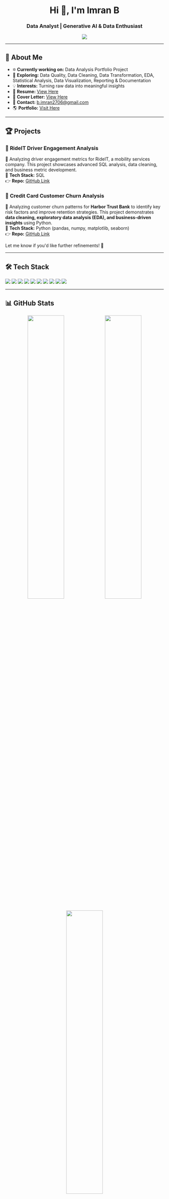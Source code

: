 <h1 align="center">Hi 👋, I'm Imran B</h1>
<h3 align="center">Data Analyst | Generative AI & Data Enthusiast</h3>

<p align="center">
  <img src="https://readme-typing-svg.herokuapp.com?color=F7B801&center=true&vCenter=true&lines=Data+Analyst;AI+%7C+ML+%7C+Cloud+Computing;Generative+AI+Explorer;Lifelong+Learner" />
</p>

---

## 🚀 About Me  

- 🔯 **Currently working on:** Data Analysis Portfolio Project  
- 🌱 **Exploring:** Data Quality, Data Cleaning, Data Transformation, EDA, Statistical Analysis, Data Visualization, Reporting & Documentation  
- 💡 **Interests:** Turning raw data into meaningful insights
- 📄 **Resume:** [View Here](https://drive.google.com/file/d/1TUmzvFpgah47BPjbKZ8hYJ5gg2qm02a0/view?usp=sharing)
- 📩 **Cover Letter:** [View Here](https://drive.google.com/file/d/12jnA8VtFyhjvRNt-mvjLJ7ShtV211egU/view?usp=sharing)
- 💌 **Contact:** b.imran2706@gmail.com  
- 🌎 **Portfolio:** [Visit Here](https://github.com/Imran2708/PortfolioProjects/tree/main)  

---

## 🏆 Projects  

### 🔹 **RideIT Driver Engagement Analysis**  
🚀 Analyzing driver engagement metrics for RideIT, a mobility services company. This project showcases advanced SQL analysis, data cleaning, and business metric development.  
🔹 **Tech Stack:** SQL  
👉 **Repo:** [GitHub Link](https://github.com/Imran2708/PortfolioProjects/tree/main/rideit)  

### 🔹 **Credit Card Customer Churn Analysis**  
🚀 Analyzing customer churn patterns for **Harbor Trust Bank** to identify key risk factors and improve retention strategies. This project demonstrates **data cleaning, exploratory data analysis (EDA), and business-driven insights** using Python.  
🔹 **Tech Stack:** Python (pandas, numpy, matplotlib, seaborn)  
👉 **Repo:** [GitHub Link](https://github.com/Imran2708/PortfolioProjects/tree/main/credit%20card%20customer%20churn)  

Let me know if you'd like further refinements! 🚀

---

## 🛠 Tech Stack  

<p align="left">
  <img src="https://img.shields.io/badge/SQL-%230075C8.svg?&style=for-the-badge&logo=Microsoft-SQL-Server&logoColor=white" />
  <img src="https://img.shields.io/badge/Excel-%2300A651.svg?&style=for-the-badge&logo=Microsoft-Excel&logoColor=white" />
  <img src="https://img.shields.io/badge/Power%20BI-%23F2C811.svg?&style=for-the-badge&logo=Power-BI&logoColor=black" />
  <img src="https://img.shields.io/badge/Python-%2314354C.svg?&style=for-the-badge&logo=python&logoColor=white" />
  <img src="https://img.shields.io/badge/Data%20Analysis-%23FF6F00.svg?&style=for-the-badge&logo=data&logoColor=white" />
  <img src="https://img.shields.io/badge/Statistical%20Analysis-%234285F4.svg?&style=for-the-badge&logo=statistics&logoColor=white" />
  <img src="https://img.shields.io/badge/Pandas-%23150458.svg?&style=for-the-badge&logo=pandas&logoColor=white" />
  <img src="https://img.shields.io/badge/NumPy-%23013243.svg?&style=for-the-badge&logo=numpy&logoColor=white" />
  <img src="https://img.shields.io/badge/Matplotlib-%23000000.svg?&style=for-the-badge&logo=matplotlib&logoColor=white" />
  <img src="https://img.shields.io/badge/Azure-%230072C6.svg?&style=for-the-badge&logo=microsoft-azure&logoColor=white" />
</p>

---

## 📊 GitHub Stats  

<p align="center">
  <img src="https://github-readme-stats.vercel.app/api?username=Imran2708&show_icons=true&theme=radical" width="48%" />
  <img src="https://github-readme-streak-stats.herokuapp.com/?user=Imran2708&theme=radical" width="48%" />
</p>

<p align="center">
  <img src="https://github-readme-stats.vercel.app/api/top-langs?username=Imran2708&show_icons=true&layout=compact&theme=radical" width="48%" />
</p>

---

## 🏆 Certifications  

- 📝 **Microsoft Certified: Azure AI Fundamentals**  
- 📝 **Microsoft Power BI Data Analyst Associate Certificate**  

---

## 🌍 Connect with Me  

<p align="left">
  <a href="https://www.linkedin.com/in/imran-b-18601717b/" target="blank">
    <img src="https://img.shields.io/badge/LinkedIn-Connect-blue?style=for-the-badge&logo=linkedin" alt="LinkedIn"/>
  </a>  
  <a href="https://github.com/imran2708" target="blank">
    <img src="https://img.shields.io/badge/GitHub-Follow-black?style=for-the-badge&logo=github" alt="GitHub"/>
  </a>  
  <a href="https://instagram.com/simply.immu" target="blank">
    <img src="https://img.shields.io/badge/Instagram-Follow-pink?style=for-the-badge&logo=instagram" alt="Instagram"/>
  </a>  
  <a href="mailto:b.imran2706@gmail.com">
    <img src="https://img.shields.io/badge/Email-Contact-red?style=for-the-badge&logo=gmail" alt="Email"/>
  </a>  
</p>

---

🌟 **If you like my portfolio, give it a star!** 🌟
